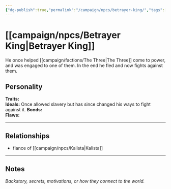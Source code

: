```yaml
---
{"dg-publish":true,"permalink":"/campaign/npcs/betrayer-king/","tags":["character","npc"]}
---
```


# [[campaign/npcs/Betrayer King\|Betrayer King]]
He once helped [[campaign/factions/The Three\|The Three]] come to power, and was engaged to one of them. In the end he fled and now fights against them. 

## Personality
**Traits:**  
**Ideals:**  Once allowed slavery but has since changed his ways to fight against it. 
**Bonds:**  
**Flaws:**  

---

## Relationships
- fiance of [[campaign/npcs/Kalista\|Kalista]]

---

## Notes
*Backstory, secrets, motivations, or how they connect to the world.*